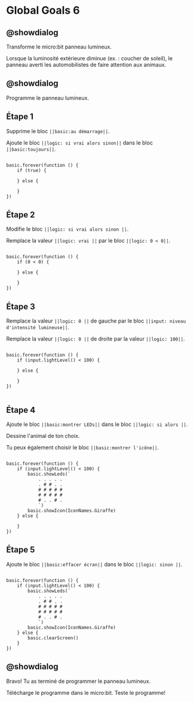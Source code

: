 # Global Goals 6

## @showdialog

Transforme le micro:bit panneau lumineux.

Lorsque la luminosité extérieure diminue (ex. : coucher de soleil), le panneau averti les automobilistes de faire attention aux animaux.

## @showdialog

Programme le panneau lumineux.

## Étape 1

Supprime le bloc ``||basic:au démarrage||``.

Ajoute le bloc ``||logic: si vrai alors sinon||`` dans le bloc ``||basic:toujours||``.

```blocks

basic.forever(function () {
    if (true) {
    	
    } else {
    	
    }
})

```

## Étape 2

Modifie le bloc ``||logic: si vrai alors sinon ­||``.

Remplace la valeur ``||logic: vrai ­||`` par le bloc ``||logic: 0 < 0||``.

```blocks

basic.forever(function () {
    if (0 < 0) {
    	
    } else {
    	
    }
})

```

## Étape 3

Remplace la valeur ``||logic: 0 ||`` de gauche par le bloc ``||input: niveau d'intensité lumineuse||``.

Remplace la valeur ``||logic: 0 ||`` de droite par la valeur ``||logic: 100||``.

```blocks

basic.forever(function () {
    if (input.lightLevel() < 100) {
    	
    } else {
    	
    }
})


```

## Étape 4

Ajoute le bloc ``||basic:montrer LEDs||`` dans le bloc ``||logic: si alors ||``.

Dessine l'animal de ton choix.

Tu peux également choisir le bloc ``||basic:montrer l'icône||``.

```blocks

basic.forever(function () {
    if (input.lightLevel() < 100) {
        basic.showLeds(`
            . . . . .
            . # # . .
            # # # # #
            # # # # #
            # . . # .
            `)
        basic.showIcon(IconNames.Giraffe)
    } else {
    	
    }
})

```

## Étape 5

Ajoute le bloc ``||basic:effacer écran||`` dans le bloc ``||logic: sinon ||``.

```blocks

basic.forever(function () {
    if (input.lightLevel() < 100) {
        basic.showLeds(`
            . . . . .
            . # # . .
            # # # # #
            # # # # #
            # . . # .
            `)
        basic.showIcon(IconNames.Giraffe)
    } else {
        basic.clearScreen()
    }
})

```

## @showdialog

Bravo! Tu as terminé de programmer le panneau lumineux.

Télécharge le programme dans le micro:bit. Teste le programme!
